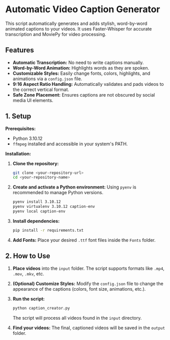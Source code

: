 # Automatic Video Caption Generator

This script automatically generates and adds stylish, word-by-word animated captions to your videos. It uses Faster-Whisper for accurate transcription and MoviePy for video processing.

## Features

*   **Automatic Transcription:** No need to write captions manually.
*   **Word-by-Word Animation:** Highlights words as they are spoken.
*   **Customizable Styles:** Easily change fonts, colors, highlights, and animations via a `config.json` file.
*   **9:16 Aspect Ratio Handling:** Automatically validates and pads videos to the correct vertical format.
*   **Safe Zone Placement:** Ensures captions are not obscured by social media UI elements.

## 1. Setup

**Prerequisites:**
*   Python 3.10.12
*   `ffmpeg` installed and accessible in your system's PATH.

**Installation:**

1.  **Clone the repository:**
    ```bash
    git clone <your-repository-url>
    cd <your-repository-name>
    ```

2.  **Create and activate a Python environment:**
    Using `pyenv` is recommended to manage Python versions.
    ```bash
    pyenv install 3.10.12
    pyenv virtualenv 3.10.12 caption-env
    pyenv local caption-env
    ```

3.  **Install dependencies:**
    ```bash
    pip install -r requirements.txt
    ```

4.  **Add Fonts:**
    Place your desired `.ttf` font files inside the `Fonts` folder.

## 2. How to Use

1.  **Place videos** into the `input` folder. The script supports formats like `.mp4`, `.mov`, `.mkv`, etc.

2.  **(Optional) Customize Styles:**
    Modify the `config.json` file to change the appearance of the captions (colors, font size, animations, etc.).

3.  **Run the script:**
    ```bash
    python caption_creator.py
    ```
    The script will process all videos found in the `input` directory.

4.  **Find your videos:**
    The final, captioned videos will be saved in the `output` folder.
